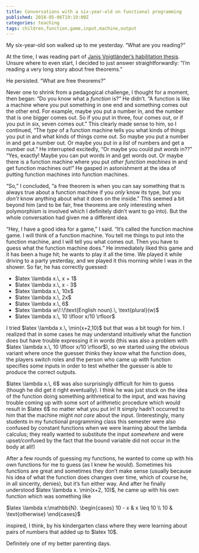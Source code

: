 ```yaml
---
title: Conversations with a six-year-old on functional programming
published: 2018-05-06T19:19:00Z
categories: teaching
tags: children,function,game,input,machine,output
---
```


<p>My six-year-old son walked up to me yesterday. “What are you reading?”</p>
<p>At the time, I was reading part of <a href="http://www.janis-voigtlaender.eu/papers/TypesForProgrammingAndReasoning.pdf">Janis Voigtländer’s habilitation thesis</a>. Unsure where to even start, I decided to just answer straightforwardly: “I’m reading a very long story about free theorems.”</p>
<p>He persisted. “What are free theorems?”</p>
<p>Never one to shrink from a pedagogical challenge, I thought for a moment, then began: “Do you know what a <em>function</em> is?” He didn’t. “A function is like a machine where you put something in one end and something comes out the other end. For example, maybe you put a number in, and the number that is one bigger comes out. So if you put in three, four comes out, or if you put in six, seven comes out.” This clearly made sense to him, so I continued, “The <em>type</em> of a function machine tells you what kinds of things you put in and what kinds of things come out. So maybe you put a number in and get a number out. Or maybe you put in a <em>list</em> of numbers and get a number out.” He interrupted excitedly, “Or maybe you could put <em>words</em> in??” “Yes, exactly! Maybe you can put words in and get words out. Or maybe there is a function machine where you put <em>other function machines</em> in and get function machines out!” He gasped in astonishment at the idea of putting function machines into function machines.</p>
<p>“So,” I concluded, “a free theorem is when you can say something that is always true about a function machine if you <em>only</em> know its type, but you <em>don’t</em> know anything about what it does on the inside.” This seemed a bit beyond him (and to be fair, free theorems are only interesting when polymorphism is involved which I definitely didn’t want to go into). But the whole conversation had given me a different idea.</p>
<p>“Hey, I have a good idea for a game,” I said. “It’s called the function machine game. I will think of a function machine. You tell me things to put into the function machine, and I will tell you what comes out. Then you have to guess what the function machine does.” He immediately liked this game and it has been a huge hit; he wants to play it all the time. We played it while driving to a party yesterday, and we played it this morning while I was in the shower. So far, he has correctly guessed:</p>
<ul>
<li>$latex \lambda x.\, x + 1$</li>
<li>$latex \lambda x.\, x - 3$</li>
<li>$latex \lambda x.\, 10x$</li>
<li>$latex \lambda x.\, 2x$</li>
<li>$latex \lambda x.\, 6$</li>
<li>$latex \lambda w\!:\!\text{English noun}.\, \text{plural}(w)$</li>
<li>$latex \lambda x.\, 10 \lfloor x/10 \rfloor$</li>
</ul>
<p>I tried $latex \lambda x.\, \min(x+2,10)$ but that was a bit tough for him. I realized that in some cases he may understand intuitively what the function does but have trouble expressing it in words (this was also a problem with $latex \lambda x.\, 10 \lfloor x/10 \rfloor$), so we started using the obvious variant where once the guesser thinks they know what the function does, the players switch roles and the person who came up with function specifies some inputs in order to test whether the guesser is able to produce the correct outputs.</p>
<p>$latex \lambda x.\, 6$ was also surprisingly difficult for him to guess (though he did get it right eventually). I think he was just stuck on the idea of the function doing something arithmetical to the input, and was having trouble coming up with some sort of arithmetic procedure which would result in $latex 6$ no matter what you put in! It simply hadn’t occurred to him that the machine might <em>not care</em> about the input. (Interestingly, many students in my functional programming class this semester were also confused by constant functions when we were learning about the lambda calculus; they really wanted to substitute the input <em>somewhere</em> and were upset/confused by the fact that the bound variable did not occur in the body at all!)</p>
<p>After a few rounds of guessing my functions, he wanted to come up with his own functions for me to guess (as I knew he would). Sometimes his functions are great and sometimes they don’t make sense (usually because his idea of what the function does changes over time, which of course he, in all sincerity, denies), but it’s fun either way. And after he finally understood $latex \lambda x. \min(x+2, 10)$, he came up with his own function which was something like</p>
<p>$latex \lambda x:\mathbb{N}. \begin{cases} 10 - x &amp; x \leq 10 \\ 10 &amp; \text{otherwise} \end{cases}$</p>
<p>inspired, I think, by his kindergarten class where they were learning about pairs of numbers that added up to $latex 10$.</p>
<p>Definitely one of my better parenting days.</p>

